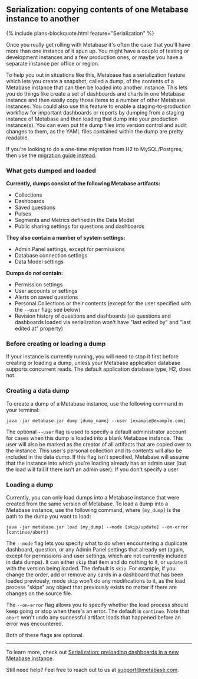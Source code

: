 ## Serialization: copying contents of one Metabase instance to another

{% include plans-blockquote.html feature="Serialization" %}

Once you really get rolling with Metabase it's often the case that you'll have more than one instance of it spun up. You might have a couple of testing or development instances and a few production ones, or maybe you have a separate instance per office or region.

To help you out in situations like this, Metabase has a serialization feature which lets you create a snapshot, called a dump, of the contents of a Metabase instance that can then be loaded into another instance. This lets you do things like create a set of dashboards and charts in one Metabase instance and then easily copy those items to a number of other Metabase instances. You could also use this feature to enable a staging-to-production workflow for important dashboards or reports by dumping from a staging instance of Metabase and then loading that dump into your production instance(s). You can even put the dump files into version control and audit changes to them, as the YAML files contained within the dump are pretty readable.

If you're looking to do a one-time migration from H2 to MySQL/Postgres, then use the [migration guide instead](../operations-guide/migrating-from-h2.md).

### What gets dumped and loaded

**Currently, dumps consist of the following Metabase artifacts:**

- Collections
- Dashboards
- Saved questions
- Pulses
- Segments and Metrics defined in the Data Model
- Public sharing settings for questions and dashboards

**They also contain a number of system settings:**

- Admin Panel settings, except for permissions
- Database connection settings
- Data Model settings

**Dumps do _not_ contain:**

- Permission settings
- User accounts or settings
- Alerts on saved questions
- Personal Collections or their contents (except for the user specified with the `--user` flag; see below)
- Revision history of questions and dashboards (so questions and dashboards loaded via serialization won't have "last edited by" and "last edited at" property)

### Before creating or loading a dump

If your instance is currently running, you will need to stop it first before creating or loading a dump, unless your Metabase application database supports concurrent reads. The default application database type, H2, does not.

### Creating a data dump

To create a dump of a Metabase instance, use the following command in your terminal:

`java -jar metabase.jar dump [dump_name] --user [example@example.com]`

The optional `--user` flag is used to specify a default administrator account for cases when this dump is loaded into a blank Metabase instance. This user will also be marked as the creator of all artifacts that are copied over to the instance. This user's personal collection and its contents will also be included in the data dump. If this flag isn't specified, Metabase will assume that the instance into which you're loading already has an admin user (but the load will fail if there isn't an admin user). If you don't specify a user

### Loading a dump

Currently, you can only load dumps into a Metabase instance that were created from the same version of Metabase. To load a dump into a Metabase instance, use the following command, where `[my_dump]` is the path to the dump you want to load:

`java -jar metabase.jar load [my_dump] --mode [skip/update] --on-error [continue/abort]`

The `--mode` flag lets you specify what to do when encountering a duplicate dashboard, question, or any Admin Panel settings that already set (again, except for permissions and user settings, which are not currently included in data dumps). It can either `skip` that item and do nothing to it, or `update` it with the version being loaded. The default is `skip`. For example, if you change the order, add or remove any cards in a dashboard that has been loaded previously, mode `skip` won't do any modifications to it, as the load process "skips" any object that previously exists no matter if there are changes on the source file.

The `--on-error` flag allows you to specify whether the load process should keep going or stop when there's an error. The default is `continue`. Note that `abort` won't undo any successful artifact loads that happened before an error was encountered.

Both of these flags are optional.


---

To learn more, check out [Serialization: preloading dashboards in a new Metabase instance](https://www.metabase.com/blog/serialization/index.html).

Still need help? Feel free to reach out to us at [support@metabase.com](mailto:support@metabase.com).
